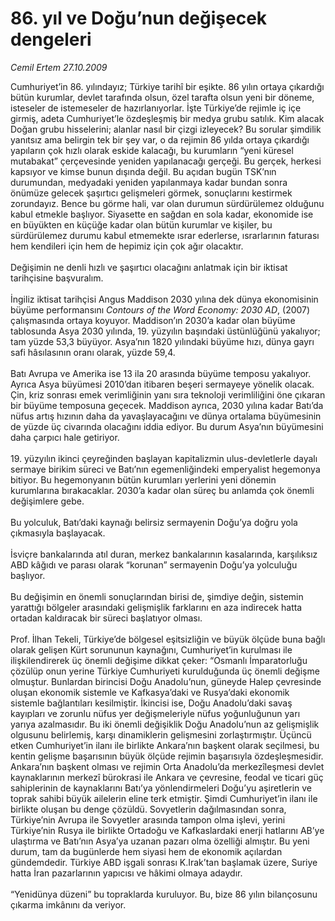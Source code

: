 # 86. yıl ve Doğu’nun değişecek dengeleri

*Cemil Ertem 27.10.2009*

<div class="taraf_structure_2col_1zq">
<div class="margen_n">



 <p>Cumhuriyet’in 86. yılındayız; Türkiye tarihî bir eşikte. 86 yılın ortaya çıkardığı bütün kurumlar, devlet tarafında olsun, özel tarafta olsun yeni bir döneme, isteseler de istemeseler de hazırlanıyorlar. İşte Türkiye’de rejimle iç içe girmiş, adeta Cumhuriyet’le özdeşleşmiş bir medya grubu satılık. Kim alacak Doğan grubu hisselerini; alanlar nasıl bir çizgi izleyecek? Bu sorular şimdilik yanıtsız ama belirgin tek bir şey var, o da rejimin 86 yılda ortaya çıkardığı yapıların çok hızlı olarak eskide kalacağı, bu kurumların “yeni küresel mutabakat” çerçevesinde yeniden yapılanacağı gerçeği. Bu gerçek, herkesi kapsıyor ve kimse bunun dışında değil. Bu açıdan bugün TSK’nın durumundan, medyadaki yeniden yapılanmaya kadar bundan sonra önümüze gelecek şaşırtıcı gelişmeleri görmek, sonuçlarını kestirmek zorundayız. Bence bu görme hali, var olan durumun sürdürülemez olduğunu kabul etmekle başlıyor. Siyasette en sağdan en sola kadar, ekonomide ise en büyükten en küçüğe kadar olan bütün kurumlar ve kişiler, bu sürdürülemez durumu kabul etmemekte ısrar ederlerse, ısrarlarının faturası hem kendileri için hem de hepimiz için çok ağır olacaktır. <br/><br/>Değişimin ne denli hızlı ve şaşırtıcı olacağını anlatmak için bir iktisat tarihçisine başvuralım. <br/><br/>İngiliz iktisat tarihçisi Angus Maddison 2030 yılına dek dünya ekonomisinin büyüme performansını <i>Contours of the Word Economy: 2030 AD</i>, (2007) çalışmasında ortaya koyuyor. Maddison’ın 2030’a kadar olan büyüme tablosunda Asya 2030 yılında, 19. yüzyılın başındaki üstünlüğünü yakalıyor; tam yüzde 53,3 büyüyor. Asya’nın 1820 yılındaki büyüme hızı, dünya gayrı safi hâsılasının oranı olarak, yüzde 59,4. <br/><br/>Batı Avrupa ve Amerika ise 13 ila 20 arasında büyüme temposu yakalıyor. Ayrıca Asya büyümesi 2010’dan itibaren beşeri sermayeye yönelik olacak. Çin, kriz sonrası emek verimliğinin yanı sıra teknoloji verimliliğini öne çıkaran bir büyüme temposuna geçecek. Maddison ayrıca, 2030 yılına kadar Batı’da nüfus artış hızının daha da yavaşlayacağını ve dünya ortalama büyümesinin de yüzde üç civarında olacağını iddia ediyor. Bu durum Asya’nın büyümesini daha çarpıcı hale getiriyor. <br/><br/>19. yüzyılın ikinci çeyreğinden başlayan kapitalizmin ulus-devletlerle dayalı sermaye birikim süreci ve Batı’nın egemenliğindeki emperyalist hegemonya bitiyor. Bu hegemonyanın bütün kurumları yerlerini yeni dönemin kurumlarına bırakacaklar. 2030’a kadar olan süreç bu anlamda çok önemli değişimlere gebe. <br/><br/>Bu yolculuk, Batı’daki kaynağı belirsiz sermayenin Doğu’ya doğru yola çıkmasıyla başlayacak. <br/><br/>İsviçre bankalarında atıl duran, merkez bankalarının kasalarında, karşılıksız ABD kâğıdı ve parası olarak “korunan” sermayenin Doğu’ya yolculuğu başlıyor. <br/><br/>Bu değişimin en önemli sonuçlarından birisi de, şimdiye değin, sistemin yarattığı bölgeler arasındaki gelişmişlik farklarını en aza indirecek hatta ortadan kaldıracak bir süreci başlatıyor olması. <br/><br/>Prof. İlhan Tekeli, Türkiye’de bölgesel eşitsizliğin ve büyük ölçüde buna bağlı olarak gelişen Kürt sorununun kaynağını, Cumhuriyet’in kurulması ile ilişkilendirerek üç önemli değişime dikkat çeker: “Osmanlı İmparatorluğu çözülüp onun yerine Türkiye Cumhuriyeti kurulduğunda üç önemli değişme olmuştur. Bunlardan birincisi Doğu Anadolu’nun, güneyde Halep çevresinde oluşan ekonomik sistemle ve Kafkasya’daki ve Rusya’daki ekonomik sistemle bağlantıları kesilmiştir. İkincisi ise, Doğu Anadolu’daki savaş kayıpları ve zorunlu nüfus yer değişmeleriyle nüfus yoğunluğunun yarı yarıya azalmasıdır. Bu iki önemli değişiklik Doğu Anadolu’nun az gelişmişlik olgusunu belirlemiş, karşı dinamiklerin gelişmesini zorlaştırmıştır. Üçüncü etken Cumhuriyet’in ilanı ile birlikte Ankara’nın başkent olarak seçilmesi, bu kentin gelişme başarısının büyük ölçüde rejimin başarısıyla özdeşleşmesidir. Ankara’nın başkent olması ve rejimin Orta Anadolu’da merkezîleşmesi devlet kaynaklarının merkezî bürokrasi ile Ankara ve çevresine, feodal ve ticari güç sahiplerinin de kaynaklarını Batı’ya yönlendirmeleri Doğu’yu aşiretlerin ve toprak sahibi büyük ailelerin eline terk etmiştir. Şimdi Cumhuriyet’in ilanı ile birlikte oluşan bu denge çözüldü. Sovyetlerin dağılmasından sonra, Türkiye’nin Avrupa ile Sovyetler arasında tampon olma işlevi, yerini Türkiye’nin Rusya ile birlikte Ortadoğu ve Kafkaslardaki enerji hatlarını AB’ye ulaştırma ve Batı’nın Asya’ya uzanan pazarı olma özelliği almıştır. Bu yeni durum, tam da bugünlerde hem siyasi hem de ekonomik açılardan gündemdedir. Türkiye ABD işgali sonrası K.Irak’tan başlamak üzere, Suriye hatta İran pazarlarının yapıcısı ve hâkimi olmaya adaydır. <br/><br/>“Yenidünya düzeni” bu topraklarda kuruluyor. Bu, bize 86 yılın bilançosunu çıkarma imkânını da veriyor.</p>
<br/>
<br/>
<br/>



<br/>


<div id="taraf_not">
</div>

</div>


</div>
